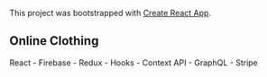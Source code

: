 This project was bootstrapped with [Create React App](https://github.com/facebook/create-react-app).

## Online Clothing

React - Firebase - Redux - Hooks - Context API - GraphQL - Stripe


